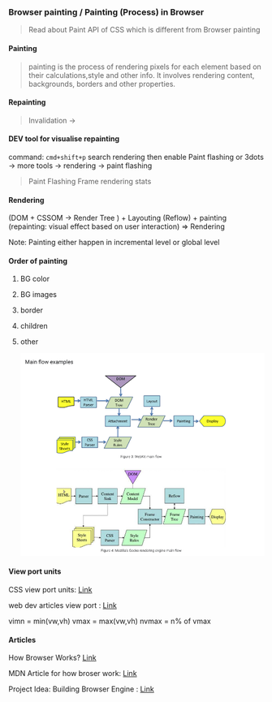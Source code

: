### Browser painting / Painting (Process) in Browser

> Read about Paint API of CSS which is different from Browser painting

#### Painting

> painting is the process of rendering pixels for each element based on their calculations,style and other info.
> It involves rendering content, backgrounds, borders and other properties.

#### Repainting

> Invalidation ->

#### DEV tool for visualise repainting

command: `cmd+shift+p`
search rendering then enable Paint flashing
or 3dots -> more tools -> rendering -> paint flashing

> Paint Flashing
> Frame rendering stats

#### Rendering

(DOM + CSSOM -> Render Tree ) + Layouting (Reflow) + painting (repainting: visual effect based on user interaction) => Rendering

Note: Painting either happen in incremental level or global level

#### Order of painting

1. BG color
2. BG images
3. border
4. children
5. other

   ![1697354665086](image/02-css-dom-painting/1697354665086.png)

#### View port units

CSS view port units: [Link](https://www.sitepoint.com/css-viewport-units-quick-start/)

web dev articles view port : [Link](https://web.dev/articles/viewport-units)

vimn = min(vw,vh)
vmax = max(vw,vh)
nvmax = n% of vmax

#### Articles

How Browser Works? [Link](https://web.dev/articles/howbrowserswork)

MDN Article for how broser work: [Link](https://medium.com/@monica1109/how-does-web-browsers-work-c95ad628a509)

Project Idea: Building Browser Engine : [Link](https://limpet.net/mbrubeck/2014/08/08/toy-layout-engine-1.html)
